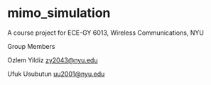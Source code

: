 # mimo_simulation
A course project for ECE-GY 6013, Wireless Communications, NYU

Group Members

Ozlem Yildiz zy2043@nyu.edu 

Ufuk Usubutun uu2001@nyu.edu
